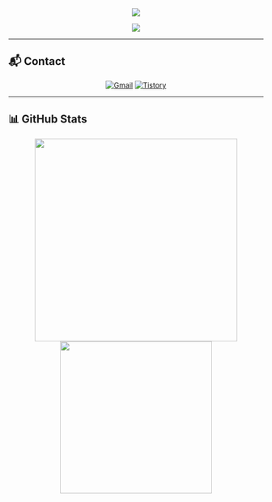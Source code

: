 <div align="center">
  <img src="https://capsule-render.vercel.app/api?type=waving&color=0:FBEEC1,100:C5A880&height=200&section=header&text=MoonWhistle&fontSize=60&fontAlign=70&fontColor=2F2F2F" />
</div>

<p align="center">
  <img src="https://hits.seeyoufarm.com/api/count/incr/badge.svg?url=https://github.com/sdj3261&count_bg=%23D9C6B0&title_bg=%234B3621&icon=github.svg&icon_color=%23F5F5DC&title=hits&edge_flat=false"/>
</p>

---

## 📬 Contact

<div align="center">

  [![Gmail](https://img.shields.io/badge/Gmail-D14836?style=for-the-badge&logo=gmail&logoColor=white)](mailto:sanghuigg@gmail.com)
  [![Tistory](https://img.shields.io/badge/Tistory-000000?style=for-the-badge&logo=blogger&logoColor=white)](https://sanghu-i.tistory.com/)

</div>

---

## 📊 GitHub Stats

<div align="center">
  
  <img src="https://github-readme-stats.vercel.app/api?username=sdj3261&show_icons=true&theme=github_dark&rank_icon=github&locale=en" width="400px" />
  <img src="https://github-readme-stats.vercel.app/api/top-langs/?username=sdj3261&layout=compact&theme=github_dark" width="300px" />
  
</div>
